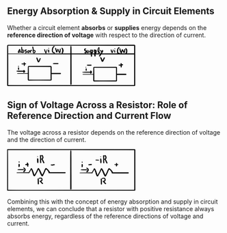 ## Energy Absorption & Supply in Circuit Elements

Whether a circuit element **absorbs** or **supplies** energy depends on the **reference direction of voltage** with respect to the direction of current.

<img src="../images/Energyflow.jpg" alt="Energy Flow" width="300"/>

## Sign of Voltage Across a Resistor: Role of Reference Direction and Current Flow

The voltage across a resistor depends on the reference direction of voltage and the direction of current.

<img src="../images/RVDresistor.jpg" alt="RVDresistor" width="300"/>

Combining this with the concept of energy absorption and supply in circuit elements, we can conclude that a resistor with positive resistance always absorbs energy, regardless of the reference directions of voltage and current.
